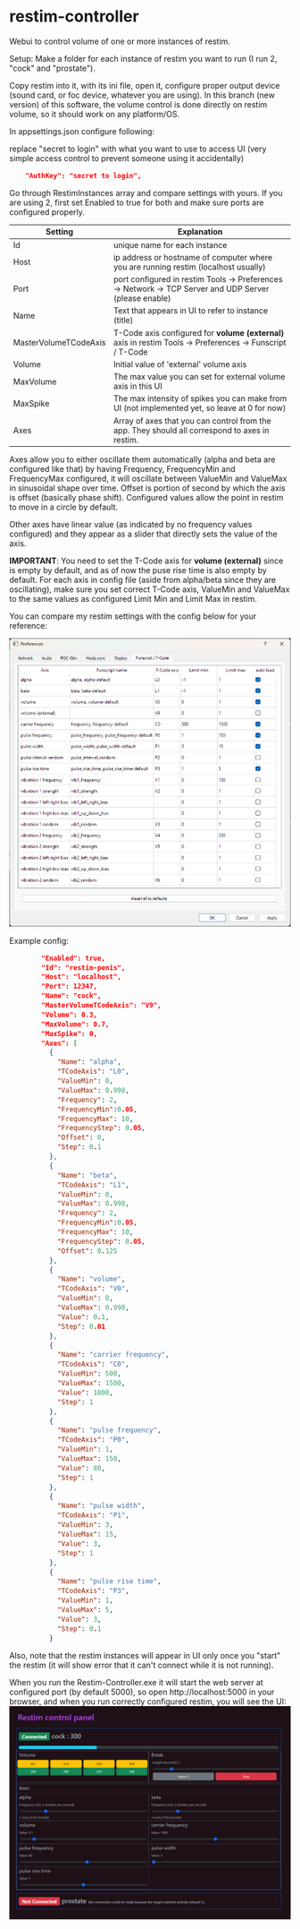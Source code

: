 # restim-controller
 Webui to control volume of one or more instances of restim.


Setup:
Make a folder for each instance of restim you want to run (I run 2, "cock" and "prostate").

Copy restim into it, with its ini file, open it, configure proper output device (sound card, or foc device, whatever you are using).
In this branch (new version) of this software, the volume control is done directly on restim volume, so it should work on any platform/OS.

In appsettings.json configure following:

replace "secret to login" with what you want to use to access UI (very simple access control to prevent someone using it accidentally)
```json
    "AuthKey": "secret to login", 
```

Go through RestimInstances array and compare settings with yours. If you are using 2, first set Enabled to true for both and make sure ports are configured properly.


| Setting | Explanation |
| ------- | ----------- |
| Id   | unique name for each instance |
| Host | ip address or hostname of computer where you are running restim (localhost usually) |
| Port | port configured in restim  Tools -> Preferences -> Network -> TCP Server and UDP Server (please enable) |
| Name | Text that appears in UI to refer to instance (title) |
| MasterVolumeTCodeAxis | T-Code axis configured for **volume (external)** axis in restim Tools -> Preferences -> Funscript / T-Code |
| Volume | Initial value of 'external' volume axis |
| MaxVolume | The max value you can set for external volume axis in this UI |
| MaxSpike | The max intensity of spikes you can make from UI (not implemented yet, so leave at 0 for now) | 
| Axes | Array of axes that you can control from the app. They should all correspond to axes in restim. |

Axes allow you to either oscillate them automatically (alpha and beta are configured like that) by having Frequency, FrequencyMin and FrequencyMax configured, it will oscillate between ValueMin and ValueMax in sinusoidal shape over time.
Offset is portion of second by which the axis is offset (basically phase shift). Configured values allow the point in restim to move in a circle by default.

Other axes have linear value (as indicated by no frequency values configured) and they appear as a slider that directly sets the value of the axis. 

**IMPORTANT**: You need to set the T-Code axis for **volume (external)** since is empty by default, and as of now the puse rise time is also empty by default. For each axis in config file (aside from alpha/beta since they are oscillating), make sure you set correct T-Code axis, ValueMin and ValueMax to the same values as configured Limit Min and Limit Max in restim. 

You can compare my restim settings with the config below for your reference:

![Restim Funscript/T-Code Settings](restim_t-code_settings.png)


Example config:

```json
        "Enabled": true,
        "Id": "restim-penis",
        "Host": "localhost",
        "Port": 12347,
        "Name": "cock",
        "MasterVolumeTCodeAxis": "V9",
        "Volume": 0.3,
        "MaxVolume": 0.7,
        "MaxSpike": 0,
        "Axes": [
          {
            "Name": "alpha",
            "TCodeAxis": "L0",
            "ValueMin": 0,
            "ValueMax": 0.998,
            "Frequency": 2,
            "FrequencyMin":0.05,
            "FrequencyMax": 10,
            "FrequencyStep": 0.05,
            "Offset": 0,
            "Step": 0.1
          },
          {
            "Name": "beta",
            "TCodeAxis": "L1",
            "ValueMin": 0,
            "ValueMax": 0.998,
            "Frequency": 2,
            "FrequencyMin":0.05,
            "FrequencyMax": 10,
            "FrequencyStep": 0.05,
            "Offset": 0.125
          },
          {
            "Name": "volume",
            "TCodeAxis": "V0",
            "ValueMin": 0,
            "ValueMax": 0.998,
            "Value": 0.1,
            "Step": 0.01
          },
          {
            "Name": "carrier frequency",
            "TCodeAxis": "C0",
            "ValueMin": 500,
            "ValueMax": 1500,
            "Value": 1000,
            "Step": 1
          },
          {
            "Name": "pulse frequency",
            "TCodeAxis": "P0",
            "ValueMin": 1,
            "ValueMax": 150,
            "Value": 80,
            "Step": 1
          },
          {
            "Name": "pulse width",
            "TCodeAxis": "P1",
            "ValueMin": 3,
            "ValueMax": 15,
            "Value": 3,
            "Step": 1
          },
          {
            "Name": "pulse rise time",
            "TCodeAxis": "P3",
            "ValueMin": 1,
            "ValueMax": 5,
            "Value": 3,
            "Step": 0.1
          }

```

  Also, note that the restim instances will appear in UI only once you "start" the restim (it will show error that it can't connect while it is not running).


  When you run the Restim-Controller.exe it will start the web server at configured port (by default 5000), so open http://localhost:5000 in your browser, and when you run correctly configured restim, you will see the UI:
  ![alt text](screenshot.png)
